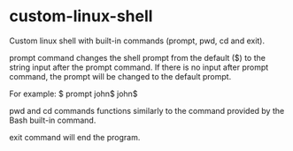 # custom-linux-shell
Custom linux shell with built-in commands (prompt, pwd, cd and exit). 

prompt command changes the shell prompt from the default ($) to the string input after the prompt command. If there is no input after prompt command, the prompt will be changed to the default prompt. 

For example: 
$ prompt john$ 
john$ 

pwd and cd commands functions similarly to the command provided by the Bash built-in command. 

exit command will end the program. 
